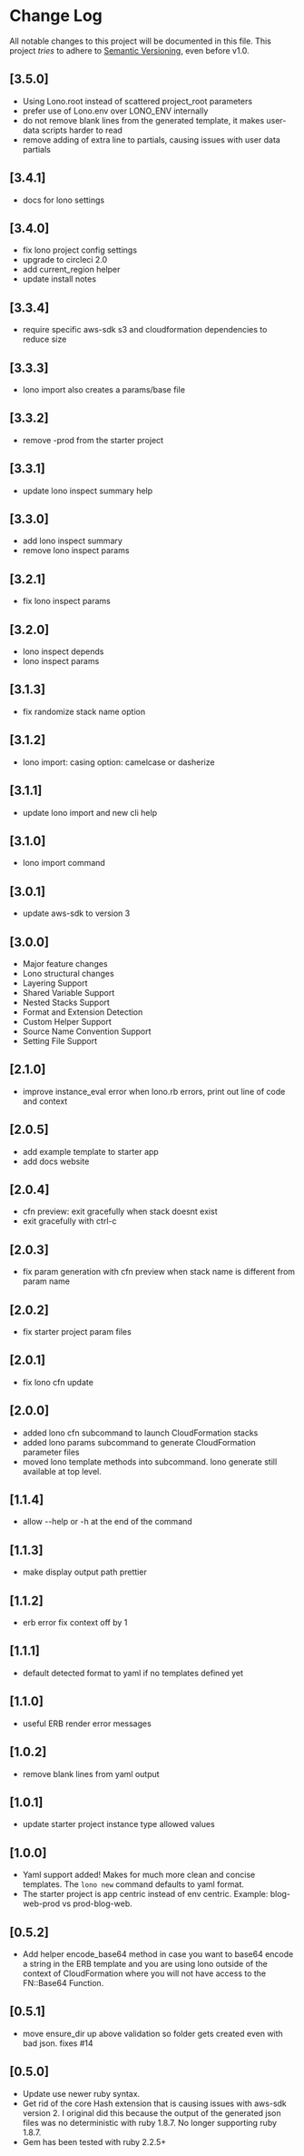# Change Log

All notable changes to this project will be documented in this file.
This project *tries* to adhere to [Semantic Versioning](http://semver.org/), even before v1.0.

## [3.5.0]
- Using Lono.root instead of scattered project_root parameters
- prefer use of Lono.env over LONO_ENV internally
- do not remove blank lines from the generated template, it makes user-data scripts harder to read
- remove adding of extra line to partials, causing issues with user data partials

## [3.4.1]
- docs for lono settings

## [3.4.0]
- fix lono project config settings
- upgrade to circleci 2.0
- add current_region helper
- update install notes

## [3.3.4]
- require specific aws-sdk s3 and cloudformation dependencies to reduce size

## [3.3.3]
- lono import also creates a params/base file

## [3.3.2]
- remove -prod from the starter project

## [3.3.1]
- update lono inspect summary help

## [3.3.0]
- add lono inspect summary
- remove lono inspect params

## [3.2.1]
- fix lono inspect params

## [3.2.0]
- lono inspect depends
- lono inspect params

## [3.1.3]
- fix randomize stack name option

## [3.1.2]
- lono import: casing option: camelcase or dasherize

## [3.1.1]
- update lono import and new cli help

## [3.1.0]
- lono import command

## [3.0.1]
- update aws-sdk to version 3

## [3.0.0]
- Major feature changes
- Lono structural changes
- Layering Support
- Shared Variable Support
- Nested Stacks Support
- Format and Extension Detection
- Custom Helper Support
- Source Name Convention Support
- Setting File Support

## [2.1.0]
- improve instance_eval error when lono.rb errors, print out line of code and context

## [2.0.5]
- add example template to starter app
- add docs website

## [2.0.4]
- cfn preview: exit gracefully when stack doesnt exist
- exit gracefully with ctrl-c

## [2.0.3]
- fix param generation with cfn preview when stack name is different from param name

## [2.0.2]
- fix starter project param files

## [2.0.1]
- fix lono cfn update

## [2.0.0]
- added lono cfn subcommand to launch CloudFormation stacks
- added lono params subcommand to generate CloudFormation parameter files
- moved lono template methods into subcommand.  lono generate still available at top level.

## [1.1.4]
- allow --help or -h at the end of the command

## [1.1.3]
- make display output path prettier

## [1.1.2]
- erb error fix context off by 1

## [1.1.1]
- default detected format to yaml if no templates defined yet

## [1.1.0]
- useful ERB render error messages

## [1.0.2]
- remove blank lines from yaml output

## [1.0.1]
- update starter project instance type allowed values

## [1.0.0]
- Yaml support added!  Makes for much more clean and concise templates.  The `lono new` command defaults to yaml format.
- The starter project is app centric instead of env centric.  Example: blog-web-prod vs prod-blog-web.

## [0.5.2]
- Add helper encode_base64 method in case you want to base64 encode a string in the ERB template and you are using lono outside of the context of CloudFormation where you will not have access to the FN::Base64 Function.

## [0.5.1]
- move ensure_dir up above validation so folder gets created even with bad json.  fixes #14

## [0.5.0]

- Update use newer ruby syntax.
- Get rid of the core Hash extension that is causing issues with aws-sdk version 2.  I original did this because the output of the generated json files was no deterministic with ruby 1.8.7. No longer supporting ruby 1.8.7.
- Gem has been tested with ruby 2.2.5+
